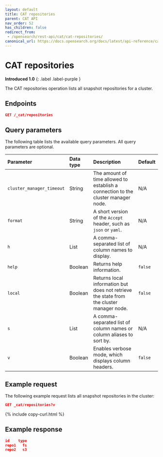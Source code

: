 ```yaml
---
layout: default
title: CAT repositories
parent: CAT API
nav_order: 52
has_children: false
redirect_from:
 - /opensearch/rest-api/cat/cat-repositories/
canonical_url: https://docs.opensearch.org/docs/latest/api-reference/cat/cat-repositories/
---
```


# CAT repositories
**Introduced 1.0**
{: .label .label-purple }

The CAT repositories operation lists all snapshot repositories for a cluster.

<!-- spec_insert_start
api: cat.repositories
component: endpoints
-->
## Endpoints
```json
GET /_cat/repositories
```
<!-- spec_insert_end -->


<!-- spec_insert_start
api: cat.repositories
component: query_parameters
columns: Parameter, Data type, Description, Default
include_deprecated: false
-->
## Query parameters

The following table lists the available query parameters. All query parameters are optional.

| Parameter | Data type | Description | Default |
| :--- | :--- | :--- | :--- |
| `cluster_manager_timeout` | String | The amount of time allowed to establish a connection to the cluster manager node. | N/A |
| `format` | String | A short version of the `Accept` header, such as `json` or `yaml`. | N/A |
| `h` | List | A comma-separated list of column names to display. | N/A |
| `help` | Boolean | Returns help information. | `false` |
| `local` | Boolean | Returns local information but does not retrieve the state from the cluster manager node. | `false` |
| `s` | List | A comma-separated list of column names or column aliases to sort by. | N/A |
| `v` | Boolean | Enables verbose mode, which displays column headers. | `false` |

<!-- spec_insert_end -->

## Example request

The following example request lists all snapshot repositories in the cluster:

```json
GET _cat/repositories?v
```
{% include copy-curl.html %}


## Example response

```json
id    type
repo1   fs
repo2   s3
```
